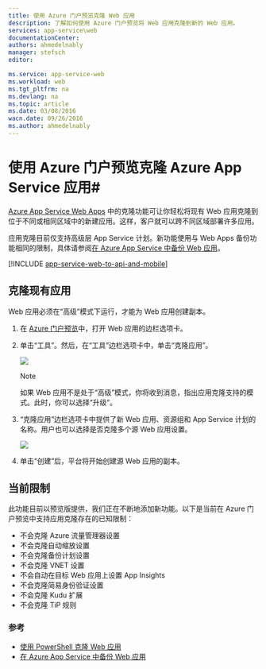 ```yaml
---
title: 使用 Azure 门户预览克隆 Web 应用
description: 了解如何使用 Azure 门户预览将 Web 应用克隆到新的 Web 应用。
services: app-service\web
documentationCenter: 
authors: ahmedelnably
manager: stefsch
editor: 

ms.service: app-service-web
ms.workload: web
ms.tgt_pltfrm: na
ms.devlang: na
ms.topic: article
ms.date: 03/08/2016
wacn.date: 09/26/2016
ms.author: ahmedelnably
---
```


# 使用 Azure 门户预览克隆 Azure App Service 应用#

[Azure App Service Web Apps](./app-service-changes-existing-services.md) 中的克隆功能可让你轻松将现有 Web 应用克隆到位于不同或相同区域中的新建应用。这样，客户就可以跨不同区域部署许多应用。

应用克隆目前仅支持高级层 App Service 计划。新功能使用与 Web Apps 备份功能相同的限制，具体请参阅[在 Azure App Service 中备份 Web 应用](./web-sites-backup.md)。

[!INCLUDE [app-service-web-to-api-and-mobile](../../includes/app-service-web-to-api-and-mobile.md)]

## 克隆现有应用 ##

Web 应用必须在“高级”模式下运行，才能为 Web 应用创建副本。

1. 在 [Azure 门户预览](https://portal.azure.cn/)中，打开 Web 应用的边栏选项卡。
2. 单击“工具”。然后，在“工具”边栏选项卡中，单击“克隆应用”。

    ![][1]

    > [!NOTE]
    如果 Web 应用不是处于“高级”模式，你将收到消息，指出应用克隆支持的模式。此时，你可以选择“升级”。
    
3. “克隆应用”边栏选项卡中提供了新 Web 应用、资源组和 App Service 计划的名称。用户也可以选择是否克隆多个源 Web 应用设置。

    ![][2]

4. 单击“创建”后，平台将开始创建源 Web 应用的副本。

## 当前限制 ##

此功能目前以预览版提供，我们正在不断地添加新功能。以下是当前在 Azure 门户预览中支持应用克隆存在的已知限制：

- 不会克隆 Azure 流量管理器设置
- 不会克隆自动缩放设置
- 不会克隆备份计划设置
- 不会克隆 VNET 设置
- 不会自动在目标 Web 应用上设置 App Insights
- 不会克隆简易身份验证设置
- 不会克隆 Kudu 扩展
- 不会克隆 TiP 规则

### 参考 ###
- [使用 PowerShell 克隆 Web 应用](./app-service-web-app-cloning.md)
- [在 Azure App Service 中备份 Web 应用](./web-sites-backup.md)

<!--Image references-->
[1]: ./media/app-service-web-app-cloning-portal/CloningBlade.png
[2]: ./media/app-service-web-app-cloning-portal/CloneSettings.png
<!---HONumber=Mooncake_0328_2016-->
